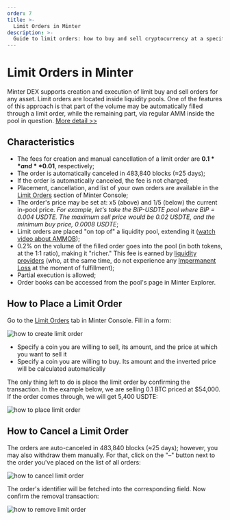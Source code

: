 ```yaml
---
order: 7
title: >-
  Limit Orders in Minter
description: >-
  Guide to limit orders: how to buy and sell cryptocurrency at a specific price with Minter.
---
```


# Limit Orders in Minter

Minter DEX supports creation and execution of limit buy and sell orders for any asset. Limit orders are located inside liquidity pools. One of the features of this approach is that part of the volume may be automatically filled through a limit order, while the remaining part, via regular AMM inside the pool in question. [More detail >>](https://minterteam.medium.com/minter-2-on-chain-automated-market-maker-with-order-book-e29b19fc365f)

## Characteristics
- The fees for creation and manual cancellation of a limit order are **$0.1** and **$0.01**, respectively;
- The order is automatically canceled in 483,840 blocks (≈25 days);
- If the order is automatically canceled, the fee is not charged;
- Placement, cancellation, and list of your own orders are available in the [Limit Orders](https://console.minter.network/order) section of Minter Console;
- The order's price may be set at: x5 (above) and 1/5 (below) the current in-pool price. *For example, let's take the BIP-USDTE pool where BIP = 0.004 USDTE. The maximum sell price would be 0.02 USDTE, and the minimum buy price, 0.0008 USDTE*;
- Limit orders are placed "on top of" a liquidity pool, extending it ([watch video about AMMOB](https://youtu.be/CnZ9I4eFeOk));
- 0.2% on the volume of the filled order goes into the pool (in both tokens, at the 1:1 ratio), making it "richer." This fee is earned by [liquidity providers](https://www.minter.network/earn/liquidity-providers) (who, at the same time, do not experience any [Impermanent Loss](https://www.minter.network/earn/impermanent-loss) at the moment of fulfillment);
- Partial execution is allowed;
- Order books can be accessed from the pool's page in Minter Explorer.

## How to Place a Limit Order
Go to the [Limit Orders](https://console.minter.network/order) tab in Minter Console. Fill in a form:

![how to create limit order](/img/docs/create-limit-order.png)

- Specify a coin you are willing to sell, its amount, and the price at which you want to sell it
- Specify a coin you are willing to buy. Its amount and the inverted price will be calculated automatically

The only thing left to do is place the limit order by confirming the transaction. In the example below, we are selling 0.1 BTC priced at $54,000. If the order comes through, we will get 5,400 USDTE:

![how to place limit order](/img/docs/place-limit-order.png)

## How to Cancel a Limit Order

The orders are auto-canceled in 483,840 blocks (≈25 days); however, you may also withdraw them manually. For that, click on the "–" button next to the order you've placed on the list of all orders:

![how to cancel limit order](/img/docs/cancel-limit-order.png)

The order's identifier will be fetched into the corresponding field. Now confirm the removal transaction:

![how to remove limit order](/img/docs/remove-limit-order.png)

